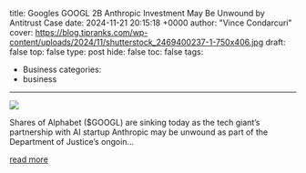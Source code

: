 title: Googles GOOGL 2B Anthropic Investment May Be Unwound by Antitrust Case
date: 2024-11-21 20:15:18 +0000
author: "Vince Condarcuri"
cover: https://blog.tipranks.com/wp-content/uploads/2024/11/shutterstock_2469400237-1-750x406.jpg
draft: false
top: false
type: post
hide: false
toc: false
tags:
  - Business
categories:
  - business
---

![](https://blog.tipranks.com/wp-content/uploads/2024/11/shutterstock_2469400237-1-750x406.jpg)

Shares of Alphabet ($GOOGL) are sinking today as the tech giant’s partnership with AI startup Anthropic may be unwound as part of the Department of Justice’s ongoin...

[read more](https://www.tipranks.com/news/googles-googl-2b-anthropic-investment-may-be-unwound-by-antitrust-case)
